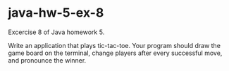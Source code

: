 # java-hw-5-ex-8
Excercise 8 of Java homework 5.

Write an application that plays tic-tac-toe. Your program should draw the
game board on the terminal, change players after every successful move, and pronounce the
winner.
